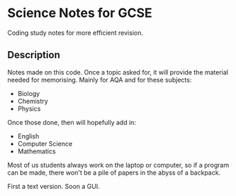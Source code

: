 # Science Notes for GCSE
Coding study notes for more efficient revision.

## Description

Notes made on this code. Once a topic asked for, it will provide the material needed for memorising. Mainly for AQA and for these subjects:
- Biology
- Chemistry
- Physics

Once those done, then will hopefully add in:

- English
- Computer Science
- Mathematics

Most of us students always work on the laptop or computer, so if a program can be made, there won't be a pile of papers in the abyss of a backpack.

First a text version. Soon a GUI.
